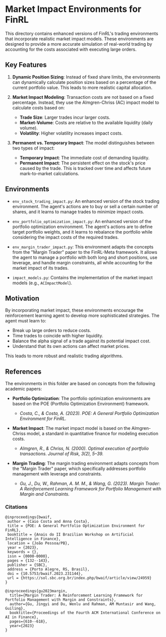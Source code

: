 # Market Impact Environments for FinRL

This directory contains enhanced versions of FinRL's trading environments that incorporate realistic market impact models. These environments are designed to provide a more accurate simulation of real-world trading by accounting for the costs associated with executing large orders.

## Key Features

1.  **Dynamic Position Sizing**: Instead of fixed share limits, the environments can dynamically calculate position sizes based on a percentage of the current portfolio value. This leads to more realistic capital allocation.

2.  **Market Impact Modeling**: Transaction costs are not based on a fixed percentage. Instead, they use the Almgren-Chriss (AC) impact model to calculate costs based on:
    *   **Trade Size**: Larger trades incur larger costs.
    *   **Market-Volume**: Costs are relative to the available liquidity (daily volume).
    *   **Volatility**: Higher volatility increases impact costs.

3.  **Permanent vs. Temporary Impact**: The model distinguishes between two types of impact:
    *   **Temporary Impact**: The immediate cost of demanding liquidity.
    *   **Permanent Impact**: The persistent effect on the stock's price caused by the trade. This is tracked over time and affects future mark-to-market calculations.

## Environments

-   `env_stock_trading_impact.py`: An enhanced version of the stock trading environment. The agent's actions are to buy or sell a certain number of shares, and it learns to manage trades to minimize impact costs.

-   `env_portfolio_optimization_impact.py`: An enhanced version of the portfolio optimization environment. The agent's actions are to define target portfolio weights, and it learns to rebalance the portfolio while considering the impact costs of the required trades.

-   `env_margin_trader_impact.py`: This environment adapts the concepts from the "Margin Trader" paper to the FinRL-Meta framework. It allows the agent to manage a portfolio with both long and short positions, use leverage, and handle margin constraints, all while accounting for the market impact of its trades.

-   `impact_models.py`: Contains the implementation of the market impact models (e.g., `ACImpactModel`).

## Motivation

By incorporating market impact, these environments encourage the reinforcement learning agent to develop more sophisticated strategies. The agent must learn to:
- Break up large orders to reduce costs.
- Time trades to coincide with higher liquidity.
- Balance the alpha signal of a trade against its potential impact cost.
- Understand that its own actions can affect market prices.

This leads to more robust and realistic trading algorithms.

## References

The environments in this folder are based on concepts from the following academic papers:

-   **Portfolio Optimization**: The portfolio optimization environments are based on the POE (Portfolio Optimization Environment) framework.
    -   *Costa, C., & Costa, A. (2023). POE: A General Portfolio Optimization Environment for FinRL.*

-   **Market Impact**: The market impact model is based on the Almgren-Chriss model, a standard in quantitative finance for modeling execution costs.
    -   *Almgren, R., & Chriss, N. (2000). Optimal execution of portfolio transactions. Journal of Risk, 3(2), 5–39.*

-   **Margin Trading**: The margin trading environment adapts concepts from the "Margin Trader" paper, which specifically addresses portfolio management with leverage and constraints.
    -   *Gu, J., Du, W., Rahman, A. M. M., & Wang, G. (2023). Margin Trader: A Reinforcement Learning Framework for Portfolio Management with Margin and Constraints.*

### Citations
```
@inproceedings{bwaif,
 author = {Caio Costa and Anna Costa},
 title = {POE: A General Portfolio Optimization Environment for FinRL},
 booktitle = {Anais do II Brazilian Workshop on Artificial Intelligence in Finance},
 location = {João Pessoa/PB},
 year = {2023},
 keywords = {},
 issn = {0000-0000},
 pages = {132--143},
 publisher = {SBC},
 address = {Porto Alegre, RS, Brasil},
 doi = {10.5753/bwaif.2023.231144},
 url = {https://sol.sbc.org.br/index.php/bwaif/article/view/24959}
}
```
```
@inproceedings{gu2023margin,
  title={Margin Trader: A Reinforcement Learning Framework for Portfolio Management with Margin and Constraints},
  author={Gu, Jingyi and Du, Wenlu and Rahman, AM Muntasir and Wang, Guiling},
  booktitle={Proceedings of the Fourth ACM International Conference on AI in Finance},
  pages={610--618},
  year={2023}
}
```
